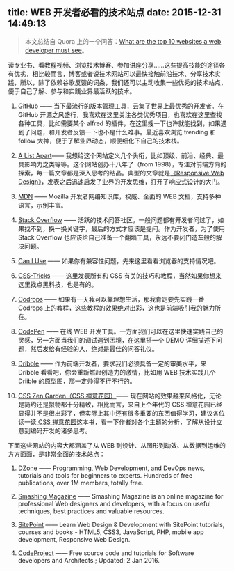 title: WEB 开发者必看的技术站点
date: 2015-12-31 14:49:13
---

> 本文总结自 Quora 上的一个问答：[What are the top 10 websites a web developer must see](https://www.quora.com/What-are-the-top-10-websites-a-web-developer-must-see)。

读专业书、看教程视频、浏览技术博客、参加讲座分享……这些提高技能的途径各有优劣，相比较而言，博客或者说技术网站可以最快接触前沿技术、分享技术实践，所以，除了依赖谷歌反馈的词条，我们还可以主动收集一些优秀的技术站点，便于自己了解、参与和实践业界最活跃的技术。

<!-- more -->

1. [GitHub](https://github.com) —— 当下最流行的版本管理工具，云集了世界上最优秀的开发者。在 GitHub 开源之风盛行，我喜欢在这里关注各类优秀项目，也喜欢在这里查找各种工具，比如需要某个 alfred 的插件，在这里搜一下也许就能找到，如果遇到了问题，和开发者反馈一下也不是什么难事。最近喜欢浏览 trending 和 follow 大神，便于了解业界动态，顺便细化下自己的技术栈。

1. [A List Apart](http://alistapart.com/)—— 我想给这个网站定义几个头衔，比如顶级、前沿、经典、最具影响力之类等等。这个网站创办十八年了（from 1998），专注对前端方向的探索，每一篇文章都是深入思考的结晶。典型的文章就是[《Responsive Web Design》](http://alistapart.com/article/responsive-web-design)，发表之后迅速启发了业界的开发思维，打开了响应式设计的大门。

1. [MDN](https://developer.mozilla.org) —— Mozilla 开发者网络知识库，权威、全面的 WEB 文档，支持多种语言，示例丰富。

1. [Stack Overflow](http://stackoverflow.com/) —— 活跃的技术问答社区。一般问题都有开发者问过了，如果找不到，换一换关键字，最后的方式才应该是提问。作为开发者，为了使用 Stack Overflow 也应该给自己准备一个翻墙工具，永远不要闭门造车般的解决问题。

1. [Can I Use](http://caniuse.com/) —— 如果你有兼容性问题，先来这里看看浏览器的支持情况吧。

1. [CSS-Tricks](https://css-tricks.com/) —— 这里发表所有和 CSS 有关的技巧和教程，当然如果你想来这里找点黑科技，也是有的。

1. [Codrops](http://tympanus.net/codrops/) —— 如果有一天我可以靠理想生活，那我肯定要先实践一番 Codrops 上的教程，这些教程的效果绝对出彩，这也是前端吸引我的魅力所在。

1. [CodePen](http://codepen.io/) —— 在线 WEB 开发工具。一方面我们可以在这里快速实践自己的灵感，另一方面当我们的调试遇到困境，在这里搭一个 DEMO 详细描述下问题，然后发给有经验的人，绝对是最佳的问答礼仪。

1. [Dribble](https://dribbble.com/) —— 作为前端开发者，要求我们必须具备一定的审美水平，来 Dribble 看看吧，你会重新燃起创造力的激情，比如用 WEB 技术实践几个 Driible 的原型图，那一定帅得不行不行的。

1. [CSS Zen Garden（CSS 禅意花园）](http://csszengarden.com/)—— 现在网站的效果越来风格化，无论是简约还是拟物都十分精致，相比而言，来自上个年代的 CSS 禅意花园已经显得并不是很出彩了，但实际上其中还有很多重要的东西值得学习，建议各位读一读[ CSS 禅意花园](http://book.douban.com/subject/2052176/)这本书，看一下作者对各个主题的分析，了解从设计立意到编码开发的诸多思考。


下面这些网站的内容大都涵盖了从 WEB 到设计、从图形到动效、从数据到运维的方方面面，是非常全面的技术站点：

1. [DZone](https://dzone.com/) —— Programming, Web Development, and DevOps news, tutorials and tools for beginners to experts. Hundreds of free publications, over 1M members, totally free.

1. [Smashing Magazine](http://www.smashingmagazine.com/) —— Smashing Magazine is an online magazine for professional Web designers and developers, with a focus on useful techniques, best practices and valuable resources.
 
1. [SitePoint](http://www.sitepoint.com/) —— Learn Web Design & Development with SitePoint tutorials, courses and books - HTML5, CSS3, JavaScript, PHP, mobile app development, Responsive Web Design.

1. [CodeProject](http://www.codeproject.com/) —— Free source code and tutorials for Software developers and Architects.; Updated: 2 Jan 2016.